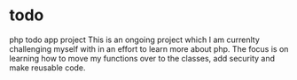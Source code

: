 # todo
php todo app project
This is an ongoing project which I am currenlty challenging myself with in an effort to learn more about php.  The focus is on learning how to move my functions over to the classes, add security and make reusable code.
